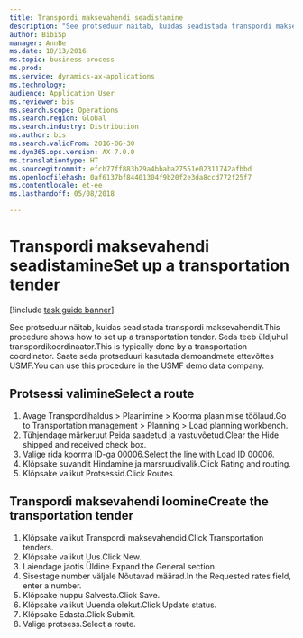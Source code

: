 ```yaml
--- 
title: Transpordi maksevahendi seadistamine
description: "See protseduur näitab, kuidas seadistada transpordi maksevahendit."
author: BibiSp
manager: AnnBe
ms.date: 10/13/2016
ms.topic: business-process
ms.prod: 
ms.service: dynamics-ax-applications
ms.technology: 
audience: Application User
ms.reviewer: bis
ms.search.scope: Operations
ms.search.region: Global
ms.search.industry: Distribution
ms.author: bis
ms.search.validFrom: 2016-06-30
ms.dyn365.ops.version: AX 7.0.0
ms.translationtype: HT
ms.sourcegitcommit: efcb77ff883b29a4bbaba27551e02311742afbbd
ms.openlocfilehash: 0af6137bf84401304f9b20f2e3da8ccd772f25f7
ms.contentlocale: et-ee
ms.lasthandoff: 05/08/2018

---
```

# <a name="set-up-a-transportation-tender"></a><span data-ttu-id="8dd74-103">Transpordi maksevahendi seadistamine</span><span class="sxs-lookup"><span data-stu-id="8dd74-103">Set up a transportation tender</span></span>

[!include [task guide banner](../../includes/task-guide-banner.md)]

<span data-ttu-id="8dd74-104">See protseduur näitab, kuidas seadistada transpordi maksevahendit.</span><span class="sxs-lookup"><span data-stu-id="8dd74-104">This procedure shows how to set up a transportation tender.</span></span> <span data-ttu-id="8dd74-105">Seda teeb üldjuhul transpordikoordinaator.</span><span class="sxs-lookup"><span data-stu-id="8dd74-105">This is typically done by a transportation coordinator.</span></span> <span data-ttu-id="8dd74-106">Saate seda protseduuri kasutada demoandmete ettevõttes USMF.</span><span class="sxs-lookup"><span data-stu-id="8dd74-106">You can use this procedure in the USMF demo data company.</span></span>


## <a name="select-a-route"></a><span data-ttu-id="8dd74-107">Protsessi valimine</span><span class="sxs-lookup"><span data-stu-id="8dd74-107">Select a route</span></span>
1. <span data-ttu-id="8dd74-108">Avage Transpordihaldus > Plaanimine > Koorma plaanimise töölaud.</span><span class="sxs-lookup"><span data-stu-id="8dd74-108">Go to Transportation management > Planning > Load planning workbench.</span></span>
2. <span data-ttu-id="8dd74-109">Tühjendage märkeruut Peida saadetud ja vastuvõetud.</span><span class="sxs-lookup"><span data-stu-id="8dd74-109">Clear the Hide shipped and received check box.</span></span>
3. <span data-ttu-id="8dd74-110">Valige rida koorma ID-ga 00006.</span><span class="sxs-lookup"><span data-stu-id="8dd74-110">Select the line with Load ID 00006.</span></span>
4. <span data-ttu-id="8dd74-111">Klõpsake suvandit Hindamine ja marsruudivalik.</span><span class="sxs-lookup"><span data-stu-id="8dd74-111">Click Rating and routing.</span></span>
5. <span data-ttu-id="8dd74-112">Klõpsake valikut Protsessid.</span><span class="sxs-lookup"><span data-stu-id="8dd74-112">Click Routes.</span></span>

## <a name="create-the-transportation-tender"></a><span data-ttu-id="8dd74-113">Transpordi maksevahendi loomine</span><span class="sxs-lookup"><span data-stu-id="8dd74-113">Create the transportation tender</span></span>
1. <span data-ttu-id="8dd74-114">Klõpsake valikut Transpordi maksevahendid.</span><span class="sxs-lookup"><span data-stu-id="8dd74-114">Click Transportation tenders.</span></span>
2. <span data-ttu-id="8dd74-115">Klõpsake valikut Uus.</span><span class="sxs-lookup"><span data-stu-id="8dd74-115">Click New.</span></span>
3. <span data-ttu-id="8dd74-116">Laiendage jaotis Üldine.</span><span class="sxs-lookup"><span data-stu-id="8dd74-116">Expand the General section.</span></span>
4. <span data-ttu-id="8dd74-117">Sisestage number väljale Nõutavad määrad.</span><span class="sxs-lookup"><span data-stu-id="8dd74-117">In the Requested rates field, enter a number.</span></span>
5. <span data-ttu-id="8dd74-118">Klõpsake nuppu Salvesta.</span><span class="sxs-lookup"><span data-stu-id="8dd74-118">Click Save.</span></span>
6. <span data-ttu-id="8dd74-119">Klõpsake valikut Uuenda olekut.</span><span class="sxs-lookup"><span data-stu-id="8dd74-119">Click Update status.</span></span>
7. <span data-ttu-id="8dd74-120">Klõpsake Edasta.</span><span class="sxs-lookup"><span data-stu-id="8dd74-120">Click Submit.</span></span>
8. <span data-ttu-id="8dd74-121">Valige protsess.</span><span class="sxs-lookup"><span data-stu-id="8dd74-121">Select a route.</span></span>


